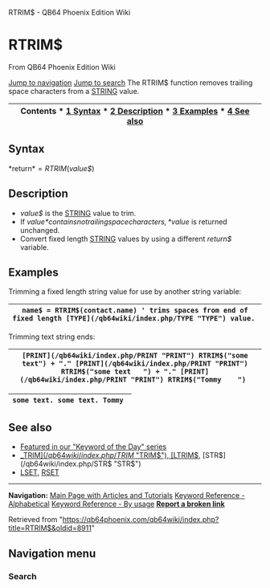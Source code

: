 


RTRIM$ - QB64 Phoenix Edition Wiki








# RTRIM$



From QB64 Phoenix Edition Wiki



[Jump to navigation](#mw-head)
[Jump to search](#searchInput)
The RTRIM$ function removes trailing space characters from a [STRING](/qb64wiki/index.php/STRING "STRING") value.


  






| Contents * [1 Syntax](#Syntax) * [2 Description](#Description) * [3 Examples](#Examples) * [4 See also](#See_also) |
| --- |


## Syntax


*return$* = RTRIM$(*value$*)
  




## Description


* *value$* is the [STRING](/qb64wiki/index.php/STRING "STRING") value to trim.
* If *value$* contains no trailing space characters, *value$* is returned unchanged.
* Convert fixed length [STRING](/qb64wiki/index.php/STRING "STRING") values by using a different *return$* variable.


  




## Examples


Trimming a fixed length string value for use by another string variable:





| ``` name$ = RTRIM$(contact.name) ' trims spaces from end of fixed length [TYPE](/qb64wiki/index.php/TYPE "TYPE") value.  ``` |
| --- |


Trimming text string ends:





| ``` [PRINT](/qb64wiki/index.php/PRINT "PRINT") RTRIM$("some text") + "." [PRINT](/qb64wiki/index.php/PRINT "PRINT") RTRIM$("some text   ") + "." [PRINT](/qb64wiki/index.php/PRINT "PRINT") RTRIM$("Tommy    ")  ``` |
| --- |




| ``` some text. some text. Tommy  ``` |
| --- |


  




## See also


* [Featured in our "Keyword of the Day" series](https://qb64phoenix.com/forum/showthread.php?tid=1246)
* [\_TRIM$](/qb64wiki/index.php/TRIM$ "TRIM$"), [LTRIM$](/qb64wiki/index.php/LTRIM$ "LTRIM$"), [STR$](/qb64wiki/index.php/STR$ "STR$")
* [LSET](/qb64wiki/index.php/LSET "LSET"), [RSET](/qb64wiki/index.php/RSET "RSET")


  






---


**Navigation:**
[Main Page with Articles and Tutorials](/qb64wiki/index.php/Main_Page "Main Page")
[Keyword Reference - Alphabetical](/qb64wiki/index.php/Keyword_Reference_-_Alphabetical "Keyword Reference - Alphabetical")
[Keyword Reference - By usage](/qb64wiki/index.php/Keyword_Reference_-_By_usage "Keyword Reference - By usage")
**[Report a broken link](https://qb64phoenix.com/forum/showthread.php?tid=2800)**  





Retrieved from "<https://qb64phoenix.com/qb64wiki/index.php?title=RTRIM$&oldid=8911>"




## Navigation menu








### Search





















